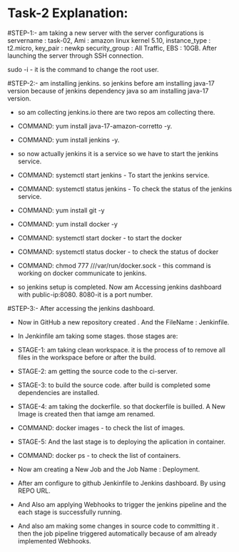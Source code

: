 # Task-2 Explanation:

#STEP-1:- am taking a new server with the server configurations is servername : task-02, Ami : amazon linux kernel 5.10, instance_type : t2.micro, key_pair : newkp
security_group : All Traffic, EBS : 10GB. After launching the server through SSH connection.

sudo -i - it is the command to change the root user.

#STEP-2:- am installing jenkins. so jenkins before am installing java-17 version because of jenkins dependency java so am installing java-17 version.

- so am collecting jenkins.io there are two repos am collecting there.

- COMMAND: yum install java-17-amazon-corretto -y.

- COMMAND: yum install jenkins -y.

- so now actually jenkins it is a service so we have to start the jenkins service.

- COMMAND: systemctl start jenkins - To start the jenkins service.

- COMMAND: systemctl status jenkins - To check the status of the jenkins service.

- COMMAND: yum install git -y

- COMMAND: yum install docker -y

- COMMAND: systemctl start docker - to start the docker

- COMMAND: systemctl status docker - to check the status of docker

- COMMAND: chmod 777 ///var/run/docker.sock - this command is working on docker communicate to jenkins.

- so jenkins setup is completed. Now am Accessing jenkins dashboard with public-ip:8080. 8080-it is a port number.

#STEP-3:- After accessing the jenkins dashboard.

- Now in GitHub a new repository created . And the FileName : Jenkinfile.
  
- In Jenkinfile am taking some stages. those stages are:
  
- STAGE-1: am taking clean workspace. it is the process of to remove all files in the workspace before or after the build.

- STAGE-2: am getting the source code to the ci-server.

- STAGE-3: to build the source code. after build is completed some dependencies are installed.

- STAGE-4: am taking the dockerfile.  so that dockerfile is builled.  A New Image is created then that iamge am renamed.

- COMMAND: docker images - to check the list of images.

- STAGE-5: And the last stage is to deploying the aplication in container.

- COMMAND: docker ps - to check the list of containers.

- Now am creating a New Job and the Job Name : Deployment.

- After am configure to github Jenkinfile to Jenkins dashboard. By using REPO URL.

- And Also am applying Webhooks to trigger the jenkins pipeline and the each stage is successfully running.

- And also am making some changes in source code to committing it . then the job pipeline triggered automatically because of am already implemented Webhooks. 


         
         
